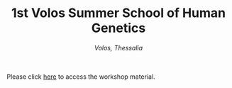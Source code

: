 <div align="center">
<h1>1st Volos Summer School of Human Genetics</h1>
<i>Volos, Thessalia</i>
</div>
<br>
<br>


Please click 
[here](https://github.com/wtsi-team144/VolosSummerSchool/blob/master/intro.ipynb) 
to access the workshop material.
